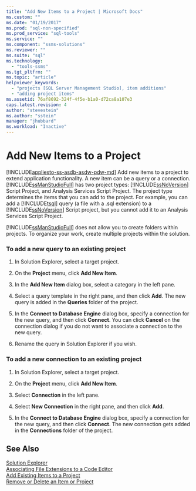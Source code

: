 ```yaml
---
title: "Add New Items to a Project | Microsoft Docs"
ms.custom: ""
ms.date: "01/19/2017"
ms.prod: "sql-non-specified"
ms.prod_service: "sql-tools"
ms.service: ""
ms.component: "ssms-solutions"
ms.reviewer: ""
ms.suite: "sql"
ms.technology: 
  - "tools-ssms"
ms.tgt_pltfrm: ""
ms.topic: "article"
helpviewer_keywords: 
  - "projects [SQL Server Management Studio], item additions"
  - "adding project items"
ms.assetid: 76af8692-324f-4f5e-b1a0-d72ca8a107e3
caps.latest.revision: 4
author: "stevestein"
ms.author: "sstein"
manager: "jhubbard"
ms.workload: "Inactive"
---
```

# Add New Items to a Project
[!INCLUDE[appliesto-ss-asdb-asdw-pdw-md](../../includes/appliesto-ss-asdb-asdw-pdw-md.md)]
Add new items to a project to extend application functionality. A new item can be a query or a connection. [!INCLUDE[ssManStudioFull](../../includes/ssmanstudiofull_md.md)] has two project types: [!INCLUDE[ssNoVersion](../../includes/ssnoversion_md.md)] Script Project, and Analysis Services Script Project. The project type determines the items that you can add to the project. For example, you can add a [!INCLUDE[tsql](../../includes/tsql_md.md)] query (a file with a .sql extension) to a [!INCLUDE[ssNoVersion](../../includes/ssnoversion_md.md)] Script project, but you cannot add it to an Analysis Services Script Project.  
  
[!INCLUDE[ssManStudioFull](../../includes/ssmanstudiofull_md.md)] does not allow you to create folders within projects. To organize your work, create multiple projects within the solution.  
  
### To add a new query to an existing project  
  
1.  In Solution Explorer, select a target project.  
  
2.  On the **Project** menu, click **Add New Item**.  
  
3.  In the **Add New Item** dialog box, select a category in the left pane.  
  
4.  Select a query template in the right pane, and then click **Add**. The new query is added in the **Queries** folder of the project.  
  
5.  In the **Connect to Database Engine** dialog box, specify a connection for the new query, and then click **Connect**. You can click **Cancel** on the connection dialog if you do not want to associate a connection to the new query.  
  
6.  Rename the query in Solution Explorer if you wish.  
  
### To add a new connection to an existing project  
  
1.  In Solution Explorer, select a target project.  
  
2.  On the **Project** menu, click **Add New Item**.  
  
3.  Select **Connection** in the left pane.  
  
4.  Select **New Connection** in the right pane, and then click **Add**.  
  
5.  In the **Connect to Database Engine** dialog box, specify a connection for the new query, and then click **Connect**. The new connection gets added in the **Connections** folder of the project.  
  
## See Also  
[Solution Explorer](../../ssms/solution/solution-explorer.md)  
[Associating File Extensions to a Code Editor](http://msdn.microsoft.com/en-us/193630f4-93de-4950-8f36-68702531f925)  
[Add Existing Items to a Project](../../ssms/solution/add-existing-items-to-a-project.md)  
[Remove or Delete an Item or Project](../../ssms/solution/remove-or-delete-an-item-or-project.md)  
  
